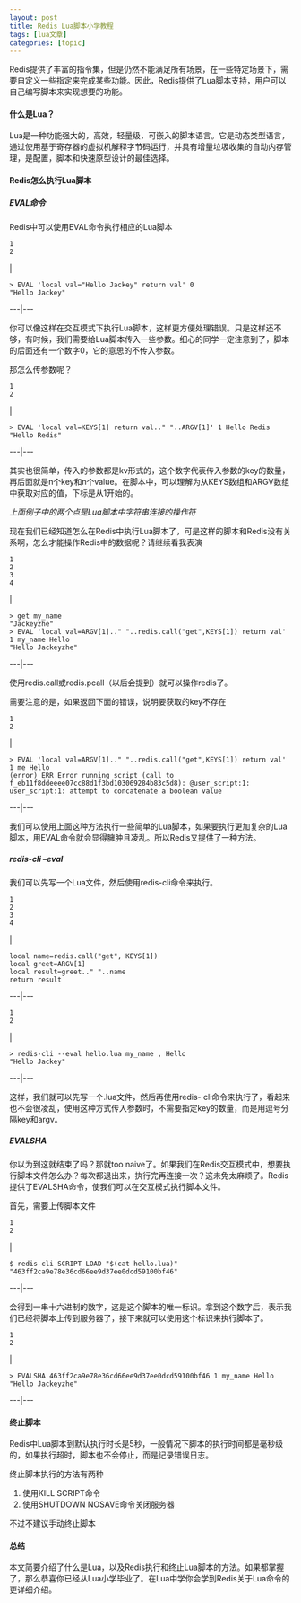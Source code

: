 ```yaml
---
layout: post
title: Redis Lua脚本小学教程 
tags: [lua文章]
categories: [topic]
---
```

Redis提供了丰富的指令集，但是仍然不能满足所有场景，在一些特定场景下，需要自定义一些指定来完成某些功能。因此，Redis提供了Lua脚本支持，用户可以自己编写脚本来实现想要的功能。

#### 什么是Lua？

Lua是一种功能强大的，高效，轻量级，可嵌入的脚本语言。它是动态类型语言，通过使用基于寄存器的虚拟机解释字节码运行，并具有增量垃圾收集的自动内存管理，是配置，脚本和快速原型设计的最佳选择。

#### Redis怎么执行Lua脚本

##### EVAL命令

Redis中可以使用EVAL命令执行相应的Lua脚本

    
    
    1  
    2  
    

|

    
    
    > EVAL 'local val="Hello Jackey" return val' 0  
    "Hello Jackey"  
      
  
---|---  
  
你可以像这样在交互模式下执行Lua脚本，这样更方便处理错误。只是这样还不够，有时候，我们需要给Lua脚本传入一些参数。细心的同学一定注意到了，脚本的后面还有一个数字0，它的意思的不传入参数。

那怎么传参数呢？

    
    
    1  
    2  
    

|

    
    
    > EVAL 'local val=KEYS[1] return val.." "..ARGV[1]' 1 Hello Redis  
    "Hello Redis"  
      
  
---|---  
  
其实也很简单，传入的参数都是kv形式的，这个数字代表传入参数的key的数量，再后面就是n个key和n个value。在脚本中，可以理解为从KEYS数组和ARGV数组中获取对应的值，下标是从1开始的。

_上面例子中的两个点是Lua脚本中字符串连接的操作符_

现在我们已经知道怎么在Redis中执行Lua脚本了，可是这样的脚本和Redis没有关系啊，怎么才能操作Redis中的数据呢？请继续看我表演

    
    
    1  
    2  
    3  
    4  
    

|

    
    
    > get my_name  
    "Jackeyzhe"  
    > EVAL 'local val=ARGV[1].." "..redis.call("get",KEYS[1]) return val' 1 my_name Hello  
    "Hello Jackeyzhe"  
      
  
---|---  
  
使用redis.call或redis.pcall（以后会提到）就可以操作redis了。

需要注意的是，如果返回下面的错误，说明要获取的key不存在

    
    
    1  
    2  
    

|

    
    
    > EVAL 'local val=ARGV[1].." "..redis.call("get",KEYS[1]) return val' 1 me Hello  
    (error) ERR Error running script (call to f_eb11f8ddeeee07cc88d1f3bd103069284b83c5d8): @user_script:1: user_script:1: attempt to concatenate a boolean value  
      
  
---|---  
  
我们可以使用上面这种方法执行一些简单的Lua脚本，如果要执行更加复杂的Lua脚本，用EVAL命令就会显得臃肿且凌乱。所以Redis又提供了一种方法。

##### redis-cli –eval

我们可以先写一个Lua文件，然后使用redis-cli命令来执行。

    
    
    1  
    2  
    3  
    4  
    

|

    
    
    local name=redis.call("get", KEYS[1])  
    local greet=ARGV[1]  
    local result=greet.." "..name  
    return result  
      
  
---|---  
      
    
    1  
    2  
    

|

    
    
    > redis-cli --eval hello.lua my_name , Hello  
    "Hello Jackey"  
      
  
---|---  
  
这样，我们就可以先写一个.lua文件，然后再使用redis-
cli命令来执行了，看起来也不会很凌乱，使用这种方式传入参数时，不需要指定key的数量，而是用逗号分隔key和argv。

##### EVALSHA

你以为到这就结束了吗？那就too
naive了。如果我们在Redis交互模式中，想要执行脚本文件怎么办？每次都退出来，执行完再连接一次？这未免太麻烦了。Redis提供了EVALSHA命令，使我们可以在交互模式执行脚本文件。

首先，需要上传脚本文件

    
    
    1  
    2  
    

|

    
    
    $ redis-cli SCRIPT LOAD "$(cat hello.lua)"  
    "463ff2ca9e78e36cd66ee9d37ee0dcd59100bf46"  
      
  
---|---  
  
会得到一串十六进制的数字，这是这个脚本的唯一标识。拿到这个数字后，表示我们已经将脚本上传到服务器了，接下来就可以使用这个标识来执行脚本了。

    
    
    1  
    2  
    

|

    
    
    > EVALSHA 463ff2ca9e78e36cd66ee9d37ee0dcd59100bf46 1 my_name Hello  
    "Hello Jackeyzhe"  
      
  
---|---  
  
#### 终止脚本

Redis中Lua脚本到默认执行时长是5秒，一般情况下脚本的执行时间都是毫秒级的，如果执行超时，脚本也不会停止，而是记录错误日志。

终止脚本执行的方法有两种

  1. 使用KILL SCRIPT命令
  2. 使用SHUTDOWN NOSAVE命令关闭服务器

不过不建议手动终止脚本

#### 总结

本文简要介绍了什么是Lua，以及Redis执行和终止Lua脚本的方法。如果都掌握了，那么恭喜你已经从Lua小学毕业了。在Lua中学你会学到Redis关于Lua命令的更详细介绍。